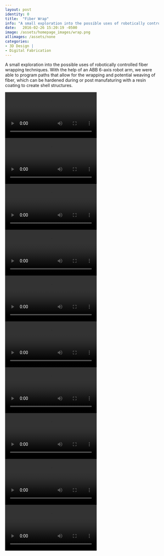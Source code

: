 ```yaml
---
layout: post
identity: 0
title:  "Fiber Wrap"
info: "A small exploration into the possible uses of robotically controlled fiber wrapping techniques"
date:   2016-02-26 15:20:19 -0500
image: /assets/homepage_images/wrap.png
allimages: /assets/none
categories:
- 3D Design |
- Digital Fabrication
---
```

A small exploration into the possible uses of robotically controlled fiber wrapping techniques. With the help of an ABB 6-axis robot arm, we were able to program paths that allow for the wrapping and potential weaving of fiber, which can be hardened during or post manufaturing with a resin coating to create shell structures. 

<div>
  <video autoPlay loop>
    <source src="/assets/video/wrap/1.mp4" type="video/mp4"/>
  </video>
</div>

<div>
  <video autoPlay loop>
    <source src="/assets/video/wrap/2.mp4" type="video/mp4"/>
  </video>
</div>

<div>
  <video autoPlay loop>
    <source src="/assets/video/wrap/3.mp4" type="video/mp4"/>
  </video>
</div>

<div>
  <video autoPlay loop>
    <source src="/assets/video/wrap/4.mp4" type="video/mp4"/>
  </video>
</div>

<div>
  <video autoPlay loop>
    <source src="/assets/video/wrap/5.mp4" type="video/mp4"/>
  </video>
</div>

<div>
  <video autoPlay loop>
    <source src="/assets/video/wrap/6.mp4" type="video/mp4"/>
  </video>
</div>

<div>
  <video autoPlay loop>
    <source src="/assets/video/wrap/7.mp4" type="video/mp4"/>
  </video>
</div>

<div>
  <video autoPlay loop>
    <source src="/assets/video/wrap/8.mp4" type="video/mp4"/>
  </video>
</div>

<div>
  <video autoPlay loop>
    <source src="/assets/video/wrap/9.mp4" type="video/mp4"/>
  </video>
</div>

<div>
  <video autoPlay loop>
    <source src="/assets/video/wrap/10.mp4" type="video/mp4"/>
  </video>
</div>




